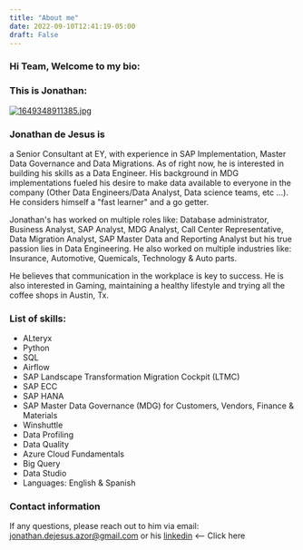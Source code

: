```yaml
---
title: "About me"
date: 2022-09-10T12:41:19-05:00
draft: False
---
```


### Hi Team, Welcome to my bio:

### This is Jonathan:
[![1649348911385.jpg](https://i.postimg.cc/3wpywcxF/1649348911385.jpg)](https://postimg.cc/p9WVGk8m)

### Jonathan de Jesus is 
a Senior Consultant at EY, with experience in SAP Implementation, Master Data
Governance and Data Migrations.
As of right now, he is interested in building his skills as a Data Engineer. His background in MDG implementations fueled his desire to make data available to everyone in the company (Other Data Engineers/Data Analyst, Data science teams, etc ...). He considers himself a "fast learner" and a go getter.

Jonathan's has worked on multiple roles like: Database administrator, Business Analyst, SAP Analyst, MDG Analyst, Call Center Representative, Data Migration Analyst, SAP Master Data and Reporting Analyst but his true passion lies in Data Engineering. He also worked on multiple industries like: Insurance, Automotive, Quemicals, Technology & Auto parts.

He believes that communication in the workplace is key to success. He is also interested in Gaming, maintaining a healthy lifestyle and trying all the coffee shops in Austin, Tx.
    
### List of skills:
- ALteryx 
- Python
- SQL
- Airflow
- SAP Landscape Transformation Migration Cockpit (LTMC)  
- SAP ECC
- SAP HANA
- SAP Master Data Governance (MDG) for Customers, Vendors, Finance & Materials
- Winshuttle
- Data Profiling
- Data Quality
- Azure Cloud Fundamentals
- Big Query
- Data Studio
- Languages: English & Spanish


### Contact information
If any questions, please reach out to him via email: jonathan.dejesus.azor@gmail.com or his [linkedin](https://www.linkedin.com/in/jonathandejesusazor/) <-- Click here

